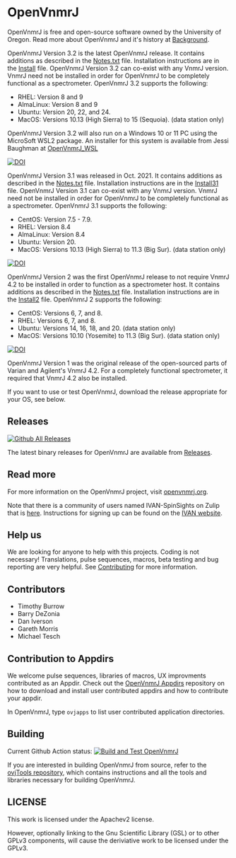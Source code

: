 # OpenVnmrJ

OpenVnmrJ is free and open-source software owned by the University of Oregon. Read more about OpenVnmrJ and it's history at [Background](http://openvnmrj.org/Background).

OpenVnmrJ Version 3.2 is the latest OpenVnmrJ release. It contains additions as described in the [Notes.txt](Notes.txt) file. Installation instructions are in the [Install](Install.md) file. OpenVnmrJ Version 3.2 can co-exist with any VnmrJ version. VnmrJ need not be installed in order for OpenVnmrJ to be completely functional as a spectrometer.
OpenVnmrJ 3.2 supports the following:
- RHEL:      Version 8 and 9
- AlmaLinux: Version 8 and 9
- Ubuntu:    Version 20, 22, and 24.
- MacOS:     Versions 10.13 (High Sierra) to 15 (Sequoia). (data station only)

OpenVnmrJ Version 3.2 will also run on a Windows 10 or 11 PC using the MicroSoft WSL2 package. An installer
for this system is available from Jessi Baughman at [OpenVnmrJ_WSL](https://github.com/JessiBaughman/OpenVnmrJ_WSL)

<a href="https://doi.org/10.5281/zenodo.13831022"><img src="https://zenodo.org/badge/DOI/10.5281/zenodo.13831022.svg" alt="DOI"></a>

OpenVnmrJ Version 3.1 was released in Oct. 2021. It contains additions as described in the [Notes.txt](Notes.txt) file. Installation instructions are in the [Install31](Install31.md) file. OpenVnmrJ Version 3.1 can co-exist with any VnmrJ version. VnmrJ need not be installed in order for OpenVnmrJ to be completely functional as a spectrometer.
OpenVnmrJ 3.1 supports the following:
- CentOS:    Version 7.5 - 7.9.
- RHEL:      Version 8.4
- AlmaLinux: Version 8.4
- Ubuntu:    Version 20.
- MacOS:     Versions 10.13 (High Sierra) to 11.3 (Big Sur). (data station only)

<a href="https://doi.org/10.5281/zenodo.5550489"><img src="https://zenodo.org/badge/DOI/10.5281/zenodo.5550489.svg" alt="DOI"></a>

OpenVnmrJ Version 2 was the first OpenVnmrJ release to not require VnmrJ 4.2 to be installed in order to function as a spectrometer host. It contains additions as described in the [Notes.txt](Notes.txt) file. Installation instructions are in the [Install2](Install2.md) file.
OpenVnmrJ 2 supports the following:
- CentOS:    Versions 6, 7, and 8.
- RHEL:      Versions 6, 7, and 8.
- Ubuntu:    Versions 14, 16, 18, and 20. (data station only)
- MacOS:     Versions 10.10 (Yosemite) to 11.3 (Big Sur). (data station only)

<a href="https://doi.org/10.5281/zenodo.4304999"><img src="https://zenodo.org/badge/DOI/10.5281/zenodo.4304999.svg" alt="DOI"></a>


OpenVnmrJ Version 1 was the original release of the open-sourced parts of Varian and Agilent's VnmrJ 4.2.  For a completely functional spectrometer, it required that VnmrJ 4.2 also be installed.

If you want to use or test OpenVnmrJ, download the release appropriate for your OS, see below.  

## Releases
[![Github All Releases](https://img.shields.io/github/downloads/OpenVnmrJ/OpenVnmrJ/total.svg?maxAge=2592000?style=flat-square)]()  

The latest binary releases for OpenVnmrJ are available from [Releases](https://github.com/OpenVnmrJ/OpenVnmrJ/releases).  


## Read more

For more information on the OpenVnmrJ project, visit [openvnmrj.org](http://openvnmrj.org).

Note that there is a community of users named IVAN-SpinSights on Zulip that is [here](https://ivan-spinsights.zulipchat.com/). Instructions for signing up can be found on the [IVAN website](https://ivanmr.com/).

## Help us

We are looking for anyone to help with this projects. Coding is not necessary! Translations, pulse sequences, macros, beta testing and bug reporting are
very helpful. See [Contributing](http://openvnmrj.org/Contributing/) for more information.  

## Contributors
 * Timothy Burrow
 * Barry DeZonia
 * Dan Iverson
 * Gareth Morris  
 * Michael Tesch

 
## Contribution to Appdirs

We welcome pulse sequences, libraries of macros, UX improvments contributed as an Appdir. Check out the [OpenVnmrJ Appdirs](https://github.com/OpenVnmrJ/appdirs) 
repository on how to download and install user contributed appdirs and how to contribute your appdir. 

In OpenVnmrJ, type `ovjapps` to list user contributed application directories.
  

## Building

Current Github Action status: [![Build and Test OpenVnmrJ](https://github.com/OpenVnmrJ/OpenVnmrJ/actions/workflows/main.yml/badge.svg)](https://github.com/OpenVnmrJ/OpenVnmrJ/actions/workflows/main.yml)


If you are interested in building OpenVnmrJ from source, refer to the
[ovjTools repository](https://github.com/OpenVnmrJ/ovjTools), which
contains instructions and all the tools and libraries necessary for
building OpenVnmrJ.

## LICENSE

This work is licensed under the Apachev2 license.  

However, optionally linking to the Gnu Scientific Library (GSL) or to other GPLv3 components, will cause the deriviative work to be licensed under the GPLv3.  
